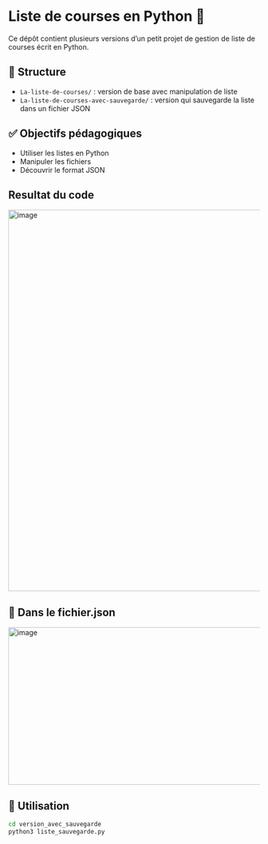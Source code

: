 # Liste de courses en Python 🛒

Ce dépôt contient plusieurs versions d’un petit projet de gestion de liste de courses écrit en Python.

## 📁 Structure

- `La-liste-de-courses/` : version de base avec manipulation de liste
- `La-liste-de-courses-avec-sauvegarde/` : version qui sauvegarde la liste dans un fichier JSON

## ✅ Objectifs pédagogiques

- Utiliser les listes en Python
- Manipuler les fichiers
- Découvrir le format JSON

## Resultat du code
<img width="1152" height="763" alt="image" src="https://github.com/user-attachments/assets/337f851f-1d12-432d-9273-b0deeba63f37" />

## 📄 Dans le fichier.json
<img width="598" height="315" alt="image" src="https://github.com/user-attachments/assets/26cc8c1d-355b-48ef-b309-1e7bb1f150f8" />

## 📌 Utilisation

```bash
cd version_avec_sauvegarde
python3 liste_sauvegarde.py
